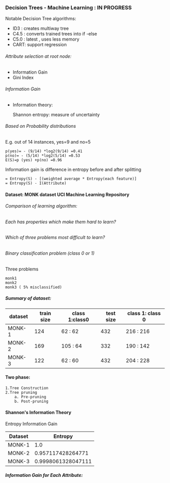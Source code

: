 ### Decision Trees - Machine Learning : IN PROGRESS 

Notable Decision Tree algorithms:
* ID3 : creates multiway tree
* C4.5 : converts trained trees into if -else
* C5.0 : latest , uses less memory
* CART: support regression

###### Attribute selection at root node:
* Information Gain
* Gini Index

###### Information Gain
* Information theory:
  
  Shannon entropy: measure of uncertainty

###### Based on Probability distributions
E.g. out of 14 instances, yes=9 and no=5

    p(yes)= - (9/14) *log2(9/14) =0.41
    p(no)= - (5/14) *log2(5/14) =0.53
    E(S)=p (yes) +p(no) =0.96

Information gain is difference in entropy before and after splitting 
	                 
    = Entropy(S) - [(weighted average * Entropy(each feature)]
    = Entropy(S) - I(Attribute)

#### Dataset: MONK dataset UCI Machine Learning Repository

###### Comparison of learning algorithm: 
###### Each has properties which make them hard to learn?
###### Which of three problems most difficult to learn?
###### Binary classification problem (class 0 or 1)

Three problems

    monk1
    monk2
    monk3 ( 5% misclassified)

##### Summary of dataset: 

dataset            | train size| class 1:class0| test size| class 1: class 0
------------------|-----------|----------|-------|------
MONK-1   | 124  | 62 : 62 |432 | 216 : 216
MONK-2   | 169 | 105 : 64 | 332 | 190 : 142
MONK-3   | 122 | 62 : 60 | 432 | 204 : 228

#### Two phase:

    1.Tree Construction
    2.Tree pruning
        a. Pre-pruning
        b. Post-pruning

#### Shannon's Information Theory
Entropy 
Information Gain

Dataset                | Entropy
----------------------------|-----------------------------
MONK-1        | 1.0
MONK-2 | 0.957117428264771
MONK-3 | 0.9998061328047111

##### Information Gain for Each Attribute:
